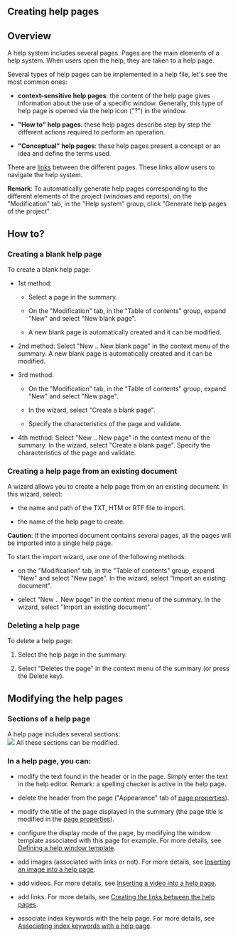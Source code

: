 


## Creating help pages
			



<a name="NOTE1"></a>
<a name="NOTE1_1"></a>


## Overview
<a name="overview_ELTTEXTE000218"></a>
A help system includes several pages. Pages are the main elements of a help system. When users open the help, they are taken to a help page.

Several types of help pages can be implemented in a help file, let's see the most common ones:

- **context-sensitive help pages**: the content of the help page gives information about the use of a specific window. Generally, this type of help page is opened via the help icon ("?") in the window.

- **"How to" help pages**: these help pages describe step by step the different actions required to perform an operation.

- **"Conceptual" help pages**: these help pages present a concept or an idea and define the terms used.




There are [links](../Editeurs/2010023.md) between the different pages. These links allow users to navigate the help system.

**Remark**: To automatically generate help pages corresponding to the different elements of the project (windows and reports), on the "Modification" tab, in the "Help system" group, click "Generate help pages of the project".

<a name="NOTE2"></a>
<a name="NOTE2_1"></a>


## How to?
<a name="how_ELTTEXTE000242"></a>


### Creating a blank help page
<a name="creating_blank_help_page_ELTPARAGRAPHE000043"></a>

To create a blank help page: 

- 1st method: 

	- Select a page in the summary. 

	- On the "Modification" tab, in the "Table of contents" group, expand "New" and select "New blank page".

	- A new blank page is automatically created and it can be modified.




- 2nd method: Select "New .. New blank page" in the context menu of the summary. A new blank page is automatically created and it can be modified.

- 3rd method: 

	- On the "Modification" tab, in the "Table of contents" group, expand "New" and select "New page".

	- In the wizard, select "Create a blank page". 

	- Specify the characteristics of the page and validate.




- 4th method: Select "New .. New page" in the context menu of the summary. In the wizard, select "Create a blank page". Specify the characteristics of the page and validate.



<a name="NOTE2_2"></a>


### Creating a help page from an existing document
<a name="creating_help_page_from_existing_document_ELTPARAGRAPHE000087"></a>

A wizard allows you to create a help page from on an existing document. In this wizard, select:

- the name and path of the TXT, HTM or RTF file to import. 

- the name of the help page to create.




**Caution**: If the imported document contains several pages, all the pages will be imported into a single help page.

To start the import wizard, use one of the following methods:

- on the "Modification" tab, in the "Table of contents" group, expand "New" and select "New page". In the wizard, select "Import an existing document".

- select "New .. New page" in the context menu of the summary. In the wizard, select "Import an existing document".



<a name="NOTE2_3"></a>


### Deleting a help page
<a name="deleting_help_page_ELTPARAGRAPHE000116"></a>

To delete a help page: 

1. Select the help page in the summary.

2. Select "Deletes the page" in the context menu of the summary (or press the Delete key).




<a name="NOTE3"></a>
<a name="NOTE3_1"></a>


## Modifying the help pages
<a name="modifying_the_help_pages_ELTTEXTE000278"></a>


### Sections of a help page
<a name="sections_help_page_ELTPARAGRAPHE000128"></a>A help page includes several sections:<br>![](https://doc.pcsoft.fr/en-US/images/image.awp?langid=3&name=Editeur-Aide_page.gif)
All these sections can be modified.
<a name="NOTE3_2"></a>


### In a help page, you can: 
<a name="help_page_you_can_ELTPARAGRAPHE000137"></a>

- modify the text found in the header or in the page. Simply enter the text in the help editor. 
	Remark: a spelling checker is active in the help page. 

- delete the header from the page ("Appearance" tab of [page properties](../Editeurs/2010024.md)).

- modify the title of the page displayed in the summary (the page title is modified in the [page properties](../Editeurs/2010024.md)).

- configure the display mode of the page, by modifying the window template associated with this page for example. For more details, see [Defining a help window template](../Editeurs/2010006.md).

- add images (associated with links or not). For more details, see [Inserting an image into a help page](../Editeurs/2010026.md).

- add videos. For more details, see [Inserting a video into a help page](../Editeurs/2010026.md).

- add links. For more details, see [Creating the links between the help pages](../Editeurs/2010023.md).

- associate index keywords with the help page. For more details, see [Associating index keywords with a help page](../Editeurs/2010009.md).





